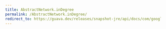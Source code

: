 ```yaml
---
title: AbstractNetwork.inDegree
permalink: /AbstractNetwork.inDegree/
redirect_to: https://guava.dev/releases/snapshot-jre/api/docs/com/google/common/graph/AbstractNetwork.html#inDegree-N-
---
```


